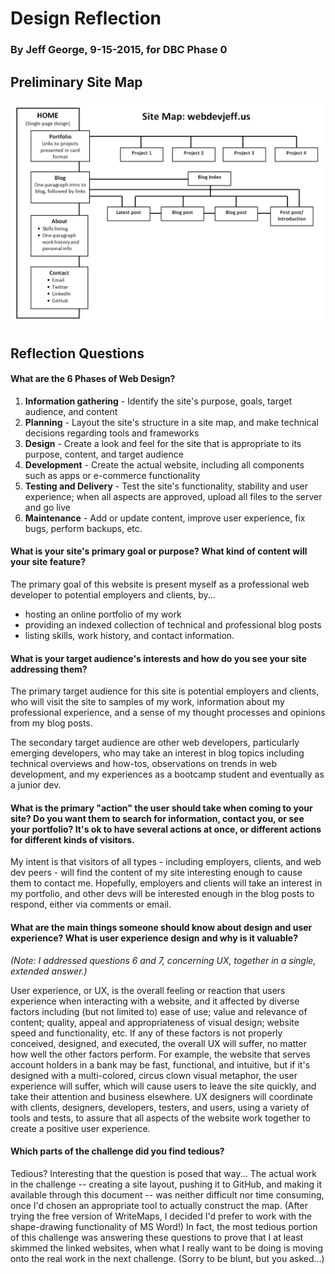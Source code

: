 # Design Reflection
### By Jeff George, 9-15-2015, for DBC Phase 0

## Preliminary Site Map
<img src="imgs/site-map.png">

## Reflection Questions

#### What are the 6 Phases of Web Design?

1. **Information gathering** - Identify the site's purpose, goals, target audience, and content
2. **Planning** - Layout the site's structure in a site map, and make technical decisions regarding tools and frameworks
3. **Design** - Create a look and feel for the site that is appropriate to its purpose, content, and target audience
4. **Development** - Create the actual website, including all components such as apps or e-commerce functionality
5. **Testing and Delivery** - Test the site's functionality, stability and user experience; when all aspects are approved, upload all files to the server and go live
6. **Maintenance** - Add or update content, improve user experience, fix bugs, perform backups, etc.

#### What is your site's primary goal or purpose? What kind of content will your site feature?

The primary goal of this website is present myself as a professional web developer to potential employers and clients, by...
* hosting an online portfolio of my work
* providing an indexed collection of technical and professional blog posts
* listing skills, work history, and contact information.

#### What is your target audience's interests and how do you see your site addressing them?

The primary target audience for this site is potential employers and clients, who will visit the site to samples of my work, information about my professional experience, and a sense of my thought processes and opinions from my blog posts.

The secondary target audience are other web developers, particularly emerging developers, who may take an interest in blog topics including technical overviews and how-tos, observations on trends in web development, and my experiences as a bootcamp student and eventually as a junior dev.

#### What is the primary "action" the user should take when coming to your site? Do you want them to search for information, contact you, or see your portfolio? It's ok to have several actions at once, or different actions for different kinds of visitors.

My intent is that visitors of all types - including employers, clients, and web dev peers - will find the content of my site interesting enough to cause them to contact me. Hopefully, employers and clients will take an interest in my portfolio, and other devs will be interested enough in the blog posts to respond, either via comments or email.

#### What are the main things someone should know about design and user experience? What is user experience design and why is it valuable?

_(Note: I addressed questions 6 and 7, concerning UX, together in a single, extended answer.)_

User experience, or UX, is the overall feeling or reaction that users experience when interacting with a website, and it affected by diverse factors including (but not limited to) ease of use; value and relevance of content; quality, appeal and appropriateness of visual design; website speed and functionality, etc. If any of these factors is not properly conceived, designed, and executed, the overall UX will suffer, no matter how well the other factors perform. For example, the website that serves account holders in a bank may be fast, functional, and intuitive, but if it's designed with a multi-colored, circus clown visual metaphor, the user experience will suffer, which will cause users to leave the site quickly, and take their attention and business elsewhere. UX designers will coordinate with clients, designers, developers, testers, and users, using a variety of tools and tests, to assure that all aspects of the website work together to create a positive user experience.

#### Which parts of the challenge did you find tedious?

Tedious? Interesting that the question is posed that way... The actual work in the challenge -- creating a site layout, pushing it to GitHub, and making it available through this document -- was neither difficult nor time consuming, once I'd chosen an appropriate tool to actually construct the map. (After trying the free version of WriteMaps, I decided I'd prefer to work with the shape-drawing functionality of MS Word!) In fact, the most tedious portion of this challenge was answering these questions to prove that I at least skimmed the linked websites, when what I really want to be doing is moving onto the real work in the next challenge. (Sorry to be blunt, but you asked...)